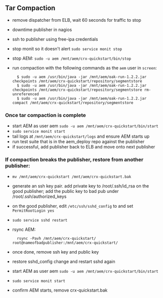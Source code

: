 ## Tar Compaction

- remove dispatcher from ELB, wait 60 seconds for traffic to stop
- downtime publisher in nagios
- ssh to publisher using free-ipa credentials
- stop monit so it doesn't alert `sudo service monit stop`
- stop AEM: `sudo -u aem /mnt/aem/crx-quickstart/bin/stop`
- run compaction with the following commands as the `aem` user in `screen`:


		$ sudo -u aem /usr/bin/java -jar /mnt/aem/oak-run-1.2.2.jar checkpoints /mnt/aem/crx-quickstart/repository/segmentstore
		$ sudo -u aem /usr/bin/java -jar /mnt/aem/oak-run-1.2.2.jar checkpoints /mnt/aem/crx-quickstart/repository/segmentstore rm-unreferenced
		$ sudo -u aem /usr/bin/java -jar /mnt/aem/oak-run-1.2.2.jar compact /mnt/aem/crx-quickstart/repository/segmentstore


### Once tar compaction is complete 
- start AEM as user aem `sudo -u aem /mnt/aem/crx-quickstart/bin/start`
- `sudo service monit start`
- tail logs at `/mnt/aem/crx-quickstart/logs` and ensure AEM starts up
- run test suite that is in the aem_deploy repo against the publisher
- if successful, add publisher back to ELB and move onto next publisher

### If compaction breaks the publisher, restore from another publisher:
- `mv /mnt/aem/crx-quickstart /mnt/aem/crx-quickstart.bak`
- generate an ssh key pair. add private key to /root/.ssh/id_rsa on the good publisher; add the public key to bad pub under /root/.ssh/authorized_keys
- on the good publisher, edit `/etc/ssh/sshd_config` to and set `PermitRootLogin yes`
- `sudo service sshd restart`
- rsync AEM:

		rsync -Pavh /mnt/aem/crx-quickstart/ root@nameofbadpublisher:/mnt/aem/crx-quickstart/

- once done, remove ssh key and public key
- restore sshd_config change and restart sshd again
- start AEM as user aem `sudo -u aem /mnt/aem/crx-quickstart/bin/start`
- `sudo service monit start`
- confirm AEM starts, remove crx-quickstart.bak